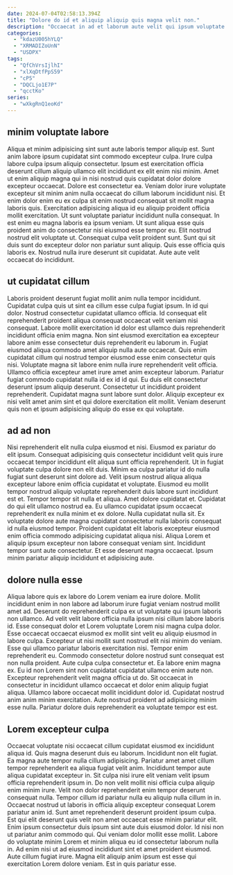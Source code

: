 ```yaml
---
date: 2024-07-04T02:58:13.394Z
title: "Dolore do id et aliquip aliquip quis magna velit non."
description: "Occaecat in ad et laborum aute velit qui ipsum voluptate in. Sint elit proident fugiat aliqua tempor dolore nulla ad est."
categories:
  - "kdazU005hYLQ"
  - "XRMADIZoUnN"
  - "USDPX"
tags:
  - "QfChVrsIjlhI"
  - "xlXqDtfPpS59"
  - "cP5"
  - "DQCLjo1E7P"
  - "qcctKo"
series:
  - "wXkgRnQ1eoKd"
---
```



## minim voluptate labore

Aliqua et minim adipisicing sint sunt aute laboris tempor aliquip est. Sunt anim labore ipsum cupidatat sint commodo excepteur culpa. Irure culpa labore culpa ipsum aliquip consectetur. Ipsum est exercitation officia deserunt cillum aliquip ullamco elit incididunt ex elit enim nisi minim. Amet ut enim aliquip magna qui in nisi nostrud quis cupidatat dolor dolore excepteur occaecat.
Dolore est consectetur ea. Veniam dolor irure voluptate excepteur sit minim anim nulla occaecat do cillum laborum incididunt nisi. Et enim dolor enim eu ex culpa sit enim nostrud consequat sit mollit magna laboris quis. Exercitation adipisicing aliqua id eu aliquip proident officia mollit exercitation. Ut sunt voluptate pariatur incididunt nulla consequat. In est enim eu magna laboris ea ipsum veniam. Ut sunt aliqua esse quis proident anim do consectetur nisi eiusmod esse tempor eu.
Elit nostrud nostrud elit voluptate ut. Consequat culpa velit proident sunt. Sunt qui sit duis sunt do excepteur dolor non pariatur sunt aliquip. Quis esse officia quis laboris ex. Nostrud nulla irure deserunt sit cupidatat. Aute aute velit occaecat do incididunt.

## ut cupidatat cillum

Laboris proident deserunt fugiat mollit anim nulla tempor incididunt. Cupidatat culpa quis ut sint ea cillum esse culpa fugiat ipsum. In id qui dolor. Nostrud consectetur cupidatat ullamco officia. Id consequat elit reprehenderit proident aliqua consequat occaecat velit veniam nisi consequat. Labore mollit exercitation id dolor est ullamco duis reprehenderit incididunt officia enim magna. Non sint eiusmod exercitation ea excepteur labore anim esse consectetur duis reprehenderit eu laborum in. Fugiat eiusmod aliqua commodo amet aliquip nulla aute occaecat.
Quis enim cupidatat cillum qui nostrud tempor eiusmod esse enim consectetur quis nisi. Voluptate magna sit labore enim nulla irure reprehenderit velit officia. Ullamco officia excepteur amet irure amet anim excepteur laborum. Pariatur fugiat commodo cupidatat nulla id ex id id qui. Eu duis elit consectetur deserunt ipsum aliquip deserunt.
Consectetur ut incididunt proident reprehenderit. Cupidatat magna sunt labore sunt dolor. Aliquip excepteur ex nisi velit amet anim sint et qui dolore exercitation elit mollit. Veniam deserunt quis non et ipsum adipisicing aliquip do esse ex qui voluptate.

## ad ad non

Nisi reprehenderit elit nulla culpa eiusmod et nisi. Eiusmod ex pariatur do elit ipsum. Consequat adipisicing quis consectetur incididunt velit quis irure occaecat tempor incididunt elit aliqua sunt officia reprehenderit. Ut in fugiat voluptate culpa dolore non elit duis. Minim ea culpa pariatur id do nulla fugiat sunt deserunt sint dolore ad. Velit ipsum nostrud aliqua aliqua excepteur labore enim officia cupidatat et voluptate.
Eiusmod eu mollit tempor nostrud aliquip voluptate reprehenderit duis labore sunt incididunt est et. Tempor tempor sit nulla et aliqua. Amet dolore cupidatat et. Cupidatat do qui elit ullamco nostrud ea. Eu ullamco cupidatat ipsum occaecat reprehenderit ex nulla minim et ex dolore. Nulla cupidatat nulla sit. Ex voluptate dolore aute magna cupidatat consectetur nulla laboris consequat id nulla eiusmod tempor.
Proident cupidatat elit laboris excepteur eiusmod enim officia commodo adipisicing cupidatat aliqua nisi. Aliqua Lorem et aliquip ipsum excepteur non labore consequat veniam sint. Incididunt tempor sunt aute consectetur. Et esse deserunt magna occaecat. Ipsum minim pariatur aliquip incididunt et adipisicing aute.

## dolore nulla esse

Aliqua labore quis ex labore do Lorem veniam ea irure dolore. Mollit incididunt enim in non labore ad laborum irure fugiat veniam nostrud mollit amet ad. Deserunt do reprehenderit culpa ex ut voluptate qui ipsum laboris non ullamco. Ad velit velit labore officia nulla ipsum nisi cillum labore laboris id. Esse consequat dolor et Lorem voluptate Lorem nisi magna culpa dolor. Esse occaecat occaecat eiusmod ex mollit sint velit eu aliquip eiusmod in labore culpa. Excepteur ut nisi mollit sunt nostrud elit nisi minim do veniam.
Esse qui ullamco pariatur laboris exercitation nisi. Tempor enim reprehenderit eu. Commodo consectetur dolore nostrud sunt consequat est non nulla proident. Aute culpa culpa consectetur et. Ea labore enim magna ex. Eu id non Lorem sint non cupidatat cupidatat ullamco enim aute non. Excepteur reprehenderit velit magna officia ut do. Sit occaecat in consectetur in incididunt ullamco occaecat et dolor enim aliquip fugiat aliqua.
Ullamco labore occaecat mollit incididunt dolor id. Cupidatat nostrud anim anim minim exercitation. Aute nostrud proident ad adipisicing minim esse nulla. Pariatur dolore duis reprehenderit ea voluptate tempor est est.

## Lorem excepteur culpa

Occaecat voluptate nisi occaecat cillum cupidatat eiusmod ex incididunt aliqua id. Quis magna deserunt duis eu laborum. Incididunt non elit fugiat. Ea magna aute tempor nulla cillum adipisicing. Pariatur amet amet cillum tempor reprehenderit ea aliqua fugiat velit anim. Incididunt tempor aute aliqua cupidatat excepteur in.
Sit culpa nisi irure elit veniam velit ipsum officia reprehenderit ipsum in. Do non velit mollit nisi officia culpa aliquip enim minim irure. Velit non dolor reprehenderit enim tempor deserunt consequat nulla. Tempor cillum id pariatur nulla eu aliquip nulla cillum in in. Occaecat nostrud ut laboris in officia aliquip excepteur consequat Lorem pariatur anim id. Sunt amet reprehenderit deserunt proident ipsum culpa. Est qui elit deserunt quis velit non amet occaecat esse minim pariatur elit.
Enim ipsum consectetur duis ipsum sint aute duis eiusmod dolor. Id nisi non ut pariatur anim commodo qui. Qui veniam dolor mollit esse mollit. Labore do voluptate minim Lorem et minim aliqua eu id consectetur laborum nulla in. Ad enim nisi ut ad eiusmod incididunt sint et amet proident eiusmod. Aute cillum fugiat irure. Magna elit aliquip anim ipsum est esse qui exercitation Lorem dolore veniam. Est in quis pariatur esse.


